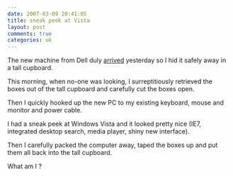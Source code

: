 ```yaml
---
date: 2007-03-09 20:41:05
title: sneak peek at Vista
layout: post
comments: true
categories: uk
---
```

The new machine from Dell duly
[arrived](http://www.nbrightside.com/blog/2007/03/07/rapid-fire-service-from-dell/)
yesterday so I hid it safely away in a tall cupboard.

This morning, when no-one was looking, I surreptitiously retrieved the
boxes out of the tall cupboard and carefully cut the boxes open.

Then I quickly hooked up the new PC to my existing keyboard, mouse and
monitor and power cable.

I had a sneak peek at Windows Vista and it looked pretty nice (IE7,
integrated desktop search, media player, shiny new interface).

Then I carefully packed the computer away, taped the boxes up and put
them all back into the tall cupboard.

What am I ?
